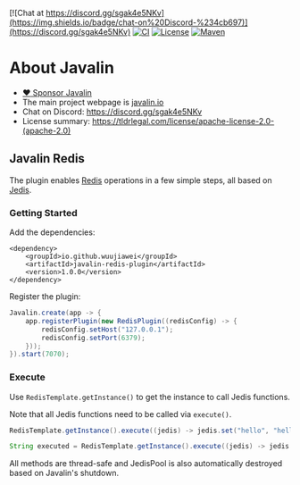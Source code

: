 [![Chat at https://discord.gg/sgak4e5NKv](https://img.shields.io/badge/chat-on%20Discord-%234cb697)](https://discord.gg/sgak4e5NKv)
[![CI](https://github.com/tipsy/javalin/workflows/Test%20all%20JDKs%20on%20all%20OSes/badge.svg)](https://github.com/tipsy/javalin/actions)
[![License](https://img.shields.io/badge/License-Apache%202.0-blue.svg)](https://opensource.org/licenses/Apache-2.0)
[![Maven](https://img.shields.io/maven-central/v/io.javalin/javalin.svg)](https://search.maven.org/#search%7Cgav%7C1%7Cg%3A%22io.javalin%22%20AND%20a%3A%22javalin%22)

# About Javalin

* [:heart: Sponsor Javalin](https://github.com/sponsors/tipsy)
* The main project webpage is [javalin.io](https://javalin.io)
* Chat on Discord: https://discord.gg/sgak4e5NKv
* License summary: https://tldrlegal.com/license/apache-license-2.0-(apache-2.0)

## Javalin Redis

The plugin enables [Redis](https://redis.io/) operations in a few simple steps, all based on [Jedis](https://github.com/redis/jedis).

### Getting Started

Add the dependencies:

```
<dependency>
    <groupId>io.github.wuujiawei</groupId>
    <artifactId>javalin-redis-plugin</artifactId>
    <version>1.0.0</version>
</dependency>
```

Register the plugin:

```java
Javalin.create(app -> {
    app.registerPlugin(new RedisPlugin((redisConfig) -> {
        redisConfig.setHost("127.0.0.1");
        redisConfig.setPort(6379);
    }));
}).start(7070);
```

### Execute

Use `RedisTemplate.getInstance()` to get the instance to call Jedis functions.

Note that all Jedis functions need to be called via `execute()`.

```java
RedisTemplate.getInstance().execute((jedis) -> jedis.set("hello", "hello world"));

String executed = RedisTemplate.getInstance().execute((jedis) -> jedis.get("hello"));
```

All methods are thread-safe and JedisPool is also automatically destroyed based on Javalin's shutdown.
